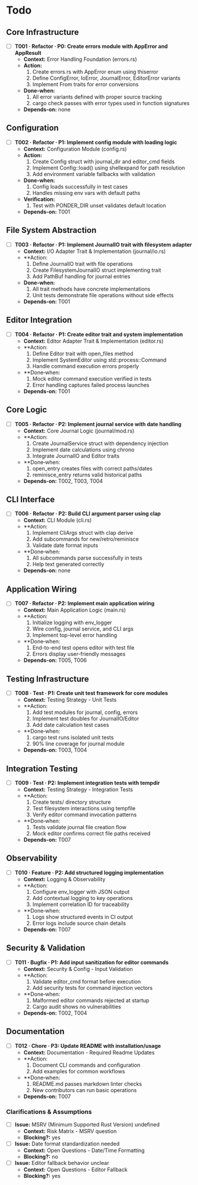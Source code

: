 # Todo

## Core Infrastructure
- [ ] **T001 · Refactor · P0: Create errors module with AppError and AppResult**
    - **Context:** Error Handling Foundation (errors.rs)
    - **Action:**
        1. Create errors.rs with AppError enum using thiserror
        2. Define ConfigError, IoError, JournalError, EditorError variants
        3. Implement From traits for error conversions
    - **Done‑when:**
        1. All error variants defined with proper source tracking
        2. cargo check passes with error types used in function signatures
    - **Depends‑on:** none

## Configuration
- [ ] **T002 · Refactor · P1: Implement config module with loading logic**
    - **Context:** Configuration Module (config.rs)
    - **Action:**
        1. Create Config struct with journal_dir and editor_cmd fields
        2. Implement Config::load() using shellexpand for path resolution
        3. Add environment variable fallbacks with validation
    - **Done‑when:**
        1. Config loads successfully in test cases
        2. Handles missing env vars with default paths
    - **Verification:**
        1. Test with PONDER_DIR unset validates default location
    - **Depends‑on:** T001

## File System Abstraction
- [ ] **T003 · Refactor · P1: Implement JournalIO trait with filesystem adapter**
    - **Context:** I/O Adapter Trait & Implementation (journal/io.rs)
    - **Action:
        1. Define JournalIO trait with file operations
        2. Create FilesystemJournalIO struct implementing trait
        3. Add PathBuf handling for journal entries
    - **Done‑when:**
        1. All trait methods have concrete implementations
        2. Unit tests demonstrate file operations without side effects
    - **Depends‑on:** T001

## Editor Integration
- [ ] **T004 · Refactor · P1: Create editor trait and system implementation**
    - **Context:** Editor Adapter Trait & Implementation (editor.rs)
    - **Action:
        1. Define Editor trait with open_files method
        2. Implement SystemEditor using std::process::Command
        3. Handle command execution errors properly
    - **Done‑when:
        1. Mock editor command execution verified in tests
        2. Error handling captures failed process launches
    - **Depends‑on:** T001

## Core Logic
- [ ] **T005 · Refactor · P2: Implement journal service with date handling**
    - **Context:** Core Journal Logic (journal/mod.rs)
    - **Action:
        1. Create JournalService struct with dependency injection
        2. Implement date calculations using chrono
        3. Integrate JournalIO and Editor traits
    - **Done‑when:
        1. open_entry creates files with correct paths/dates
        2. reminisce_entry returns valid historical paths
    - **Depends‑on:** T002, T003, T004

## CLI Interface
- [ ] **T006 · Refactor · P2: Build CLI argument parser using clap**
    - **Context:** CLI Module (cli.rs)
    - **Action:
        1. Implement CliArgs struct with clap derive
        2. Add subcommands for new/retro/reminisce
        3. Validate date format inputs
    - **Done‑when:
        1. All subcommands parse successfully in tests
        2. Help text generated correctly
    - **Depends‑on:** none

## Application Wiring
- [ ] **T007 · Refactor · P2: Implement main application wiring**
    - **Context:** Main Application Logic (main.rs)
    - **Action:
        1. Initialize logging with env_logger
        2. Wire config, journal service, and CLI args
        3. Implement top-level error handling
    - **Done‑when:
        1. End-to-end test opens editor with test file
        2. Errors display user-friendly messages
    - **Depends‑on:** T005, T006

## Testing Infrastructure
- [ ] **T008 · Test · P1: Create unit test framework for core modules**
    - **Context:** Testing Strategy - Unit Tests
    - **Action:
        1. Add test modules for journal, config, errors
        2. Implement test doubles for JournalIO/Editor
        3. Add date calculation test cases
    - **Done‑when:
        1. cargo test runs isolated unit tests
        2. 90% line coverage for journal module
    - **Depends‑on:** T003, T004

## Integration Testing
- [ ] **T009 · Test · P2: Implement integration tests with tempdir**
    - **Context:** Testing Strategy - Integration Tests
    - **Action:
        1. Create tests/ directory structure
        2. Test filesystem interactions using tempfile
        3. Verify editor command invocation patterns
    - **Done‑when:
        1. Tests validate journal file creation flow
        2. Mock editor confirms correct file paths received
    - **Depends‑on:** T007

## Observability
- [ ] **T010 · Feature · P2: Add structured logging implementation**
    - **Context:** Logging & Observability
    - **Action:
        1. Configure env_logger with JSON output
        2. Add contextual logging to key operations
        3. Implement correlation ID for traceability
    - **Done‑when:
        1. Logs show structured events in CI output
        2. Error logs include source chain details
    - **Depends‑on:** T007

## Security & Validation
- [ ] **T011 · Bugfix · P1: Add input sanitization for editor commands**
    - **Context:** Security & Config - Input Validation
    - **Action:
        1. Validate editor_cmd format before execution
        2. Add security tests for command injection vectors
    - **Done‑when:
        1. Malformed editor commands rejected at startup
        2. Cargo audit shows no vulnerabilities
    - **Depends‑on:** T002, T004

## Documentation
- [ ] **T012 · Chore · P3: Update README with installation/usage**
    - **Context:** Documentation - Required Readme Updates
    - **Action:
        1. Document CLI commands and configuration
        2. Add examples for common workflows
    - **Done‑when:
        1. README.md passes markdown linter checks
        2. New contributors can run basic operations
    - **Depends‑on:** T007

### Clarifications & Assumptions
- [ ] **Issue:** MSRV (Minimum Supported Rust Version) undefined
    - **Context:** Risk Matrix - MSRV question
    - **Blocking?:** yes
- [ ] **Issue:** Date format standardization needed
    - **Context:** Open Questions - Date/Time Formatting
    - **Blocking?:** no
- [ ] **Issue:** Editor fallback behavior unclear
    - **Context:** Open Questions - Editor Fallback
    - **Blocking?:** yes